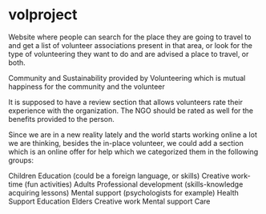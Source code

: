# volproject

Website where people can search for the place they are going to travel to and get a list of volunteer associations present in that area, or look for the type of volunteering they want to do and are advised a place to travel, or both.


Community and Sustainability provided by Volunteering which is mutual happiness for the community and the volunteer 

It is supposed to have a review section that allows volunteers rate their experience with the organization. The NGO should be rated as well for the benefits provided to the person.

Since we are in a new reality lately and the world starts working online a lot we are thinking, besides the in-place volunteer, we could add a section which is an online offer for help which we categorized them in the following groups:

Children 
Education (could be a foreign language, or skills)
Creative work-time (fun activities)
Adults
Professional development (skills-knowledge acquiring lessons)
Mental support (psychologists for example)
Health Support
Education
Elders
Creative work
Mental support
Care
